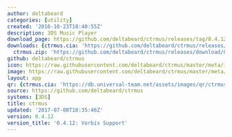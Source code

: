 ```yaml
---
author: deltabeard
categories: [utility]
created: '2016-10-23T18:40:55Z'
description: 3DS Music Player
download_page: https://github.com/deltabeard/ctrmus/releases/tag/0.4.12
downloads: {ctrmus.cia: 'https://github.com/deltabeard/ctrmus/releases/download/0.4.12/ctrmus.cia',
  ctrmus.zip: 'https://github.com/deltabeard/ctrmus/releases/download/0.4.12/ctrmus.zip'}
github: deltabeard/ctrmus
icon: https://raw.githubusercontent.com/deltabeard/ctrmus/master/meta/icon.png
image: https://raw.githubusercontent.com/deltabeard/ctrmus/master/meta/banner.png
layout: app
qr: {ctrmus.cia: 'https://db.universal-team.net/assets/images/qr/ctrmus.cia.png'}
source: https://github.com/deltabeard/ctrmus
systems: [3DS]
title: ctrmus
updated: '2017-07-08T18:35:46Z'
version: 0.4.12
version_title: '0.4.12: Vorbis Support'
---
```

